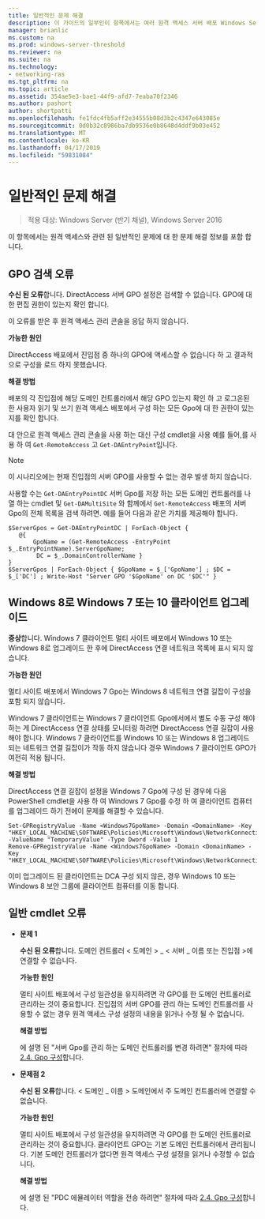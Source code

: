 ```yaml
---
title: 일반적인 문제 해결
description: 이 가이드의 일부인이 항목에서는 여러 원격 액세스 서버 배포 Windows Server 2016에서 멀티 사이트 배포에서 합니다.
manager: brianlic
ms.custom: na
ms.prod: windows-server-threshold
ms.reviewer: na
ms.suite: na
ms.technology:
- networking-ras
ms.tgt_pltfrm: na
ms.topic: article
ms.assetid: 354ae5e3-bae1-44f9-afd7-7eaba70f2346
ms.author: pashort
author: shortpatti
ms.openlocfilehash: fe1fdc4fb5aff2e34555b08d3b2c4347e643085e
ms.sourcegitcommit: 0d0b32c8986ba7db9536e0b8648d4ddf9b03e452
ms.translationtype: MT
ms.contentlocale: ko-KR
ms.lasthandoff: 04/17/2019
ms.locfileid: "59831084"
---
```

# <a name="troubleshooting-general-issues"></a>일반적인 문제 해결

>적용 대상: Windows Server (반기 채널), Windows Server 2016

이 항목에서는 원격 액세스와 관련 된 일반적인 문제에 대 한 문제 해결 정보를 포함 합니다.  
  
## <a name="gpo-retrieval-error"></a>GPO 검색 오류  
**수신 된 오류**합니다. DirectAccess 서버 GPO 설정은 검색할 수 없습니다. GPO에 대 한 편집 권한이 있는지 확인 합니다.  
  
이 오류를 받은 후 원격 액세스 관리 콘솔을 응답 하지 않습니다.  
  
**가능한 원인**  
  
DirectAccess 배포에서 진입점 중 하나의 GPO에 액세스할 수 없습니다 하 고 결과적으로 구성을 로드 하지 못했습니다.  
  
**해결 방법**  
  
배포의 각 진입점에 해당 도메인 컨트롤러에서 해당 GPO 있는지 확인 하 고 로그온된 한 사용자 읽기 및 쓰기 원격 액세스 배포에서 구성 하는 모든 Gpo에 대 한 권한이 있는지를 확인 합니다.  
  
대 안으로 원격 액세스 관리 콘솔을 사용 하는 대신 구성 cmdlet을 사용 예를 들어,를 사용 하 여 `Get-RemoteAccess` 고 `Get-DAEntryPoint`입니다.  
  
> [!NOTE]  
> 이 시나리오에는 현재 진입점의 서버 GPO를 사용할 수 없는 경우 발생 하지 않습니다.  
  
사용할 수는 `Get-DAEntryPointDC` 서버 Gpo를 저장 하는 모든 도메인 컨트롤러를 나열 하는 cmdlet 및 `Get-DAMultiSite` 와 함께에서 `Get-RemoteAccess` 배포의 서버 Gpo의 전체 목록을 검색 하려면. 예를 들어 다음과 같은 가치를 제공해야 합니다.  
  
```  
$ServerGpos = Get-DAEntryPointDC | ForEach-Object {   
   @{   
       GpoName = (Get-RemoteAccess -EntryPoint $_.EntryPointName).ServerGpoName;   
        DC = $_.DomainControllerName }   
}  
$ServerGpos | ForEach-Object { $GpoName = $_['GpoName'] ; $DC = $_['DC'] ; Write-Host "Server GPO '$GpoName' on DC '$DC'" }  
```  
  
## <a name="windows-7-to-windows-8-or-10-client-upgrade"></a>Windows 8로 Windows 7 또는 10 클라이언트 업그레이드  
**증상**합니다. Windows 7 클라이언트 멀티 사이트 배포에서 Windows 10 또는 Windows 8로 업그레이드 한 후에 DirectAccess 연결 네트워크 목록에 표시 되지 않습니다.  
  
**가능한 원인**  
  
멀티 사이트 배포에서 Windows 7 Gpo는 Windows 8 네트워크 연결 길잡이 구성을 포함 되지 않습니다.  
  
 Windows 7 클라이언트는 Windows 7 클라이언트 Gpo에서에서 별도 수동 구성 해야 하는 게 DirectAccess 연결 상태를 모니터링 하려면 DirectAccess 연결 길잡이 사용 해야 합니다. Windows 7 클라이언트를 Windows 10 또는 Windows 8 업그레이드 되는 네트워크 연결 길잡이가 작동 하지 않습니다 경우 Windows 7 클라이언트 GPO가 여전히 적용 됩니다.  
  
**해결 방법**  
  
DirectAccess 연결 길잡이 설정을 Windows 7 Gpo에 구성 된 경우에 다음 PowerShell cmdlet을 사용 하 여 Windows 7 Gpo를 수정 하 여 클라이언트 컴퓨터를 업그레이드 하기 전에이 문제를 해결할 수 있습니다.  
  
```  
Set-GPRegistryValue -Name <Windows7GpoName> -Domain <DomainName> -Key "HKEY_LOCAL_MACHINE\SOFTWARE\Policies\Microsoft\Windows\NetworkConnectivityAssistant" -ValueName "TemporaryValue" -Type Dword -Value 1  
Remove-GPRegistryValue -Name <Windows7GpoName> -Domain <DomainName> -Key "HKEY_LOCAL_MACHINE\SOFTWARE\Policies\Microsoft\Windows\NetworkConnectivityAssistant"  
```  
  
이미 업그레이드 된 클라이언트는 DCA 구성 되지 않은, 경우 Windows 10 또는 Windows 8 보안 그룹에 클라이언트 컴퓨터를 이동 합니다.  
  
## <a name="general-cmdlet-errors"></a>일반 cmdlet 오류  
  
-   **문제 1**  
  
    **수신 된 오류**합니다. 도메인 컨트롤러 < 도메인 > _ < 서버 _ 이름 또는 진입점 >에 연결할 수 없습니다.  
  
    **가능한 원인**  
  
    멀티 사이트 배포에서 구성 일관성을 유지하려면 각 GPO를 한 도메인 컨트롤러로 관리하는 것이 중요합니다. 진입점의 서버 GPO를 관리 하는 도메인 컨트롤러를 사용할 수 없는 경우 원격 액세스 구성 설정의 내용을 읽거나 수정 될 수 없습니다.  
  
    **해결 방법**  
  
    에 설명 된 "서버 Gpo를 관리 하는 도메인 컨트롤러를 변경 하려면" 절차에 따라 [2.4. Gpo 구성](assetId:///b1960686-a81e-4f48-83f1-cc4ea484df43#ConfigGPOs)합니다.  
  
-   **문제점 2**  
  
    **수신 된 오류**합니다. < 도메인 _ 이름 > 도메인에서 주 도메인 컨트롤러에 연결할 수 없습니다.  
  
    **가능한 원인**  
  
    멀티 사이트 배포에서 구성 일관성을 유지하려면 각 GPO를 한 도메인 컨트롤러로 관리하는 것이 중요합니다. 클라이언트 GPO는 기본 도메인 컨트롤러에서 관리됩니다. 기본 도메인 컨트롤러가 없다면 원격 액세스 구성 설정을 읽거나 수정할 수 없습니다.  
  
    **해결 방법**  
  
    에 설명 된 "PDC 에뮬레이터 역할을 전송 하려면" 절차에 따라 [2.4. Gpo 구성](assetId:///b1960686-a81e-4f48-83f1-cc4ea484df43#ConfigGPOs)합니다.  
  


